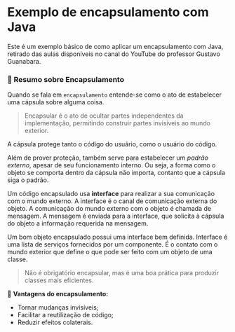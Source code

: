 # Exemplo de encapsulamento com Java

Este é um exemplo básico de como aplicar um encapsulamento com Java, retirado das aulas disponíveis no canal do YouTube do professor Gustavo Guanabara.

### :bookmark_tabs: Resumo sobre Encapsulamento

Quando se fala em `encapsulamento` entende-se como o ato de estabelecer uma cápsula sobre alguma coisa. 
> Encapsular é o ato de ocultar partes independentes da implementação, permitindo construir partes invisíveis ao mundo exterior. 

A cápsula protege tanto o código do usuário, como o usuário do código. 

Além de prover proteção, também serve para estabelecer um _padrão externo_, apesar de seu funcionamento interno. Ou seja, a forma como o objeto se comporta dentro da cápsula não importa, contanto que a cápsula siga o padrão. 

Um código encapsulado usa __interface__ para realizar a sua comunicação com o mundo externo. 
A interface é o canal de comunicação externa do objeto.  A comunicação do mundo externo com o objeto é chamada de mensagem. A mensagem é enviada para a interface, que solicita à cápsula do objeto a informação requerida na mensagem. 

Um bom objeto encapsulado possui uma interface bem definida. Interface é uma lista de serviços fornecidos por um componente. É o contato com o mundo exterior que define o que pode ser feito com um objeto de uma classe. 

>Não é obrigatório encapsular, mas é uma boa prática para produzir classes mais eficientes.

:dart: __Vantagens do encapsulamento:__
 - Tornar mudanças invisíveis;
 - Facilitar a reutilização de código;
 - Reduzir efeitos colaterais. 
